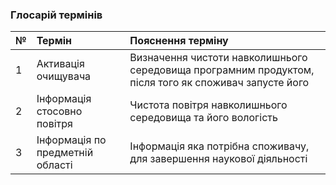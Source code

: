 ### Глосарій термінів

|№|Термін | Пояснення терміну| 
|:- |:-|:-|
|1| Активація очищувача|Визначення чистоти навколишнього середовища програмним продуктом, після того як споживач запусте його|
|2| Інформація стосовно повітря| Чистота повітря навколишнього середовища та його вологість| 
|3| Інформація по предметній області | Інформація яка потрібна споживачу, для завершення наукової діяльності |
